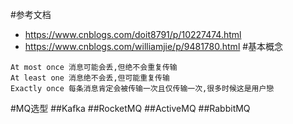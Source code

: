 #参考文档
* https://www.cnblogs.com/doit8791/p/10227474.html
* https://www.cnblogs.com/williamjie/p/9481780.html
#基本概念
````
At most once 消息可能会丢,但绝不会重复传输 
At least one 消息绝不会丢,但可能重复传输
Exactly once 每条消息肯定会被传输一次且仅传输一次,很多时候这是用户戀
````
#MQ选型
##Kafka
##RocketMQ
##ActiveMQ
##RabbitMQ


